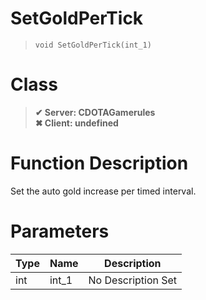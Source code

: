 # SetGoldPerTick
> `void SetGoldPerTick(int_1)`
# Class
> __✔ Server: CDOTAGamerules__  
> __✖ Client: undefined__  
# Function Description
Set the auto gold increase per timed interval.
# Parameters
Type|Name|Description
--|--|--
int|int_1|No Description Set

